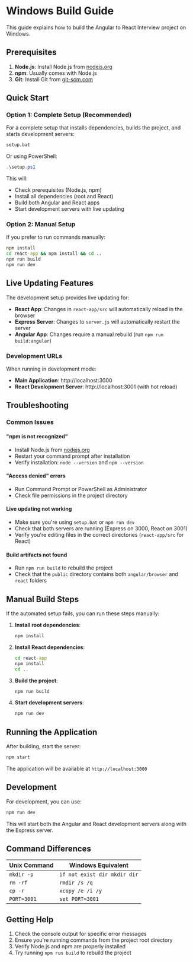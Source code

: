 # Windows Build Guide

This guide explains how to build the Angular to React Interview project on Windows.

## Prerequisites

1. **Node.js**: Install Node.js from [nodejs.org](https://nodejs.org/)
2. **npm**: Usually comes with Node.js
3. **Git**: Install Git from [git-scm.com](https://git-scm.com/)

## Quick Start

### Option 1: Complete Setup (Recommended)

For a complete setup that installs dependencies, builds the project, and starts development servers:

```cmd
setup.bat
```

Or using PowerShell:
```powershell
.\setup.ps1
```

This will:
- Check prerequisites (Node.js, npm)
- Install all dependencies (root and React)
- Build both Angular and React apps
- Start development servers with live updating

### Option 2: Manual Setup

If you prefer to run commands manually:

```cmd
npm install
cd react-app && npm install && cd ..
npm run build
npm run dev
```

## Live Updating Features

The development setup provides live updating for:

- **React App**: Changes in `react-app/src` will automatically reload in the browser
- **Express Server**: Changes to `server.js` will automatically restart the server
- **Angular App**: Changes require a manual rebuild (run `npm run build:angular`)

### Development URLs

When running in development mode:
- **Main Application**: http://localhost:3000
- **React Development Server**: http://localhost:3001 (with hot reload)

## Troubleshooting

### Common Issues

#### "npm is not recognized"
- Install Node.js from [nodejs.org](https://nodejs.org/)
- Restart your command prompt after installation
- Verify installation: `node --version` and `npm --version`

#### "Access denied" errors
- Run Command Prompt or PowerShell as Administrator
- Check file permissions in the project directory

#### Live updating not working
- Make sure you're using `setup.bat` or `npm run dev`
- Check that both servers are running (Express on 3000, React on 3001)
- Verify you're editing files in the correct directories (`react-app/src` for React)

#### Build artifacts not found
- Run `npm run build` to rebuild the project
- Check that the `public` directory contains both `angular/browser` and `react` folders

## Manual Build Steps

If the automated setup fails, you can run these steps manually:

1. **Install root dependencies**:
   ```cmd
   npm install
   ```

2. **Install React dependencies**:
   ```cmd
   cd react-app
   npm install
   cd ..
   ```

3. **Build the project**:
   ```cmd
   npm run build
   ```

4. **Start development servers**:
   ```cmd
   npm run dev
   ```

## Running the Application

After building, start the server:

```cmd
npm start
```

The application will be available at `http://localhost:3000`

## Development

For development, you can use:

```cmd
npm run dev
```

This will start both the Angular and React development servers along with the Express server.

## Command Differences

| Unix Command | Windows Equivalent |
|--------------|-------------------|
| `mkdir -p` | `if not exist dir mkdir dir` |
| `rm -rf` | `rmdir /s /q` |
| `cp -r` | `xcopy /e /i /y` |
| `PORT=3001` | `set PORT=3001` |

## Getting Help

1. Check the console output for specific error messages
2. Ensure you're running commands from the project root directory
3. Verify Node.js and npm are properly installed
4. Try running `npm run build` to rebuild the project 